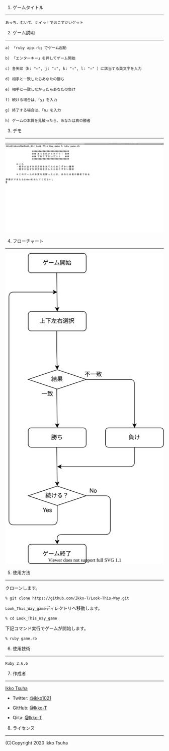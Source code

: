 1. ゲームタイトル
***
    あっち、むいて、ホイっ！でおこずかいゲット

2. ゲーム説明
***
    a) 「ruby app.rb」でゲーム起動

    b) 「エンターキー」を押してゲーム開始

    c) 各矢印（h: "⇦", j: "⇩", k: "⇧", l: "⇨" ）に該当する英文字を入力

    d) 相手と一致したらあなたの勝ち

    e) 相手と一致しなかったらあなたの負け

    f) 続ける場合は、「y」を入力

    g) 終了する場合は、「n」を入力

    h) ゲームの本質を見破ったら、あなたは真の勝者

3. デモ
***
  ![Screenshot](DEMO.gif)

4. フローチャート
***
  ![Screenshot](flow_chart.svg)

5. 使用方法
***
クローンします。
```
% git clone https://github.com/Ikko-T/Look-This-Way.git
```
`Look_This_Way_game`ディレクトリへ移動します。
```
% cd Look_This_Way_game
```
下記コマンド実行でゲームが開始します。

```
% ruby game.rb
```

6. 使用技術
***
    Ruby 2.6.6

7. 作成者
***
[Ikko Tsuha](https://github.com/Ikko-T)

- Twitter: <a href="https://twitter.com/ikko1021" target="_blank"  rel="noopener">@ikko1021</a>

- GitHub: <a href="https://github.com/Ikko-T/Look-This-Way" target="_blank"  rel="noopener">@Ikko-T</a>

- Qiita: <a href="https://qiita.com/Ikko-T" target="_blank" rel="nofollow">@Ikko-T</a>

8. ライセンス
***
(C)Copyright 2020 Ikko Tsuha
<!--
〜〜〜〜〜〜〜〜〜〜〜〜〜〜〜〜〜〜〜〜〜〜〜〜〜〜〜〜〜〜〜〜〜〜〜〜〜〜〜

1. The title of this play

       Look This Way

2. Instructions

    a) Start off with "ruby app.rb" in terminal and hit "Enter".

    b) Select an alphabetical letter from 'h', 'j', 'k', or 'l' provided that represents an arrow respectively.

    c) You win if your selection matches the other; otherwise, you lose.

    d) Select 'y' if you would like to continue; otherwise, this play comes to an end.

3. Ruby version

    2.6.3p62
-->
